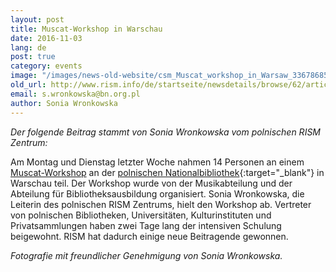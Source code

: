```yaml
---
layout: post
title: Muscat-Workshop in Warschau
date: 2016-11-03
lang: de
post: true
category: events
image: "/images/news-old-website/csm_Muscat_workshop_in_Warsaw_336786854e.jpg"
old_url: http://www.rism.info/de/startseite/newsdetails/browse/62/article/64/muscat-workshop-in-warsaw.html
email: s.wronkowska@bn.org.pl
author: Sonia Wronkowska
---
```



_Der folgende Beitrag stammt von Sonia Wronkowska vom polnischen RISM Zentrum:_

Am Montag und Dienstag letzter Woche nahmen 14 Personen an einem [Muscat-Workshop](/de/community/muscat.html) an der [polnischen Nationalbibliothek](http://bn.org.pl/en/){:target="_blank"} in Warschau teil. Der Workshop wurde von der Musikabteilung und der Abteilung für Bibliotheksausbildung organisiert. Sonia Wronkowska, die Leiterin des polnischen RISM Zentrums, hielt den Workshop ab. Vertreter von polnischen Bibliotheken, Universitäten, Kulturinstituten und Privatsammlungen haben zwei Tage lang der intensiven Schulung beigewohnt. RISM hat dadurch einige neue Beitragende gewonnen.

_Fotografie mit freundlicher Genehmigung von Sonia Wronkowska._



<script type="text/javascript">var switchTo5x=true;</script><script type="text/javascript" src="http://w.sharethis.com/button/buttons.js"></script><script type="text/javascript">stLight.options({publisher: "9b601438-1ce1-49d8-bfd7-9cff5df54c17", doNotHash: false, doNotCopy: false, hashAddressBar: false});</script>